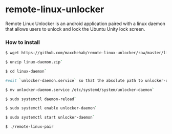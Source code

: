 # remote-linux-unlocker
Remote Linux Unlocker is an android application paired with a linux daemon that allows users to unlock and lock the Ubuntu Unity lock screen.

### How to install

```sh
$ wget https://github.com/maxchehab/remote-linux-unlocker/raw/master/linux-daemon/linux-daemon.zip`

$ unzip linux-daemon.zip`

$ cd linux-daemon`

#edit `unlocker-daemon.service` so that the absolute path to unlocker-daemon.py is correct

$ mv unlocker-daemon.service /etc/systemd/system/unlocker-daemon`

$ sudo systemctl daemon-reload`

$ sudo systemctl enable unlocker-daemon`

$ sudo systemctl start unlocker-daemon`

$ ./remote-linux-pair
```

